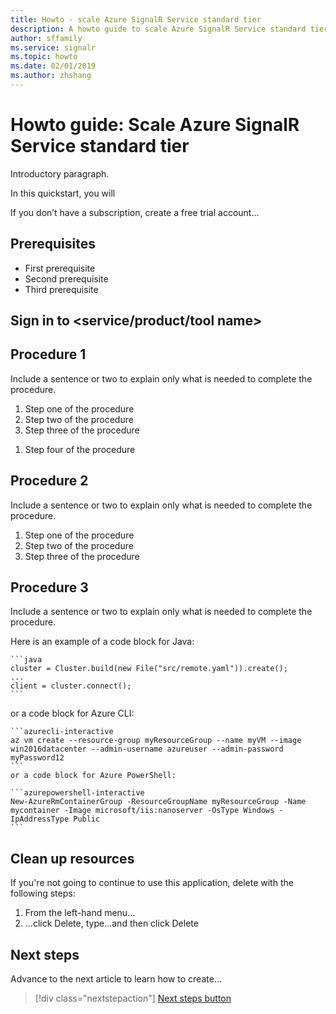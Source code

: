 ```yaml
---
title: Howto - scale Azure SignalR Service standard tier
description: A howto guide to scale Azure SignalR Service standard tier.
author: sffamily
ms.service: signalr
ms.topic: howto
ms.date: 02/01/2019
ms.author: zhshang
---
```


<!---Recommended: Removal all the comments in this template before you sign-off or merge to master.--->

<!---quickstarts are fundamental day-1 instructions for helping new customers use a subscription to quickly try out a specific product/service. The entire activity is a short set of steps that provides an initial experience.
You only use quickstarts when you can get the service, technology, or functionality into the hands of new customers in less than 10 minutes.
--->

# Howto guide: Scale Azure SignalR Service standard tier
<!---Required:
Starts with "quickstart: "
Make the first word following "quickstart:" a verb.
--->

Introductory paragraph.
<!---Required:
Lead with a light intro that describes, in customer-friendly language, what the customer will learn, or do, or accomplish. Answer the fundamental “why would I want to do this?” question.
--->

In this quickstart, you will <do X>

If you don’t have a <service> subscription, create a free trial account...
<!--- Required, if a free trial account exists
Because quickstarts are intended to help new customers use a subscription to quickly try out a specific product/service, include a link to a free trial before the first H2, if one exists. You can find listed examples in [Write quickstarts](contribute-how-to-mvc-quickstart.md)
--->

<!---Avoid notes, tips, and important boxes. Readers tend to skip over them. Better to put that info directly into the article text.--->

## Prerequisites

- First prerequisite
- Second prerequisite
- Third prerequisite
<!---If you feel like your quickstart has a lot of prerequisites, the quickstart may be the wrong content type - a tutorial or how-to guide may be the better option.
If you need them, make Prerequisites your first H2 in a quickstart.
If there’s something a customer needs to take care of before they start (for example, creating a VM) it’s OK to link to that content before they begin.
--->

## Sign in to <service/product/tool name>

<!--Sign in to the [<service> portal](url). --->
<!---If you need to sign in to the portal to do the quickstart, this H2 and link are required.--->

## Procedure 1

<!---Required:
Quickstarts are prescriptive and guide the customer through an end-to-end procedure. Make sure to use specific naming for setting up accounts and configuring technology.
Don't link off to other content - include whatever the customer needs to complete the scenario in the article. For example, if the customer needs to set permissions, include the permissions they need to set, and the specific settings in the quickstart procedure. Don't send the customer to another article to read about it.
In a break from tradition, do not link to reference topics in the procedural part of the quickstart when using cmdlets or code. Provide customers what they need to know in the quickstart to successfully complete the quickstart.
For portal-based procedures, minimize bullets and numbering.
For the CLI or PowerShell based procedures, don't use bullets or numbering.
--->

Include a sentence or two to explain only what is needed to complete the procedure.

1. Step one of the procedure
1. Step two of the procedure
1. Step three of the procedure
<!---   ![Browser](media/contribute-how-to-mvc-quickstart/browser.png) --->
   <!---Use screenshots but be judicious to maintain a reasonable length. Make sure screenshots align to the [current standards](contribute-mvc-screen-shots.md).
   If users access your product/service via a web browser the first screenshot should always include the full browser window in Chrome or Safari. This is to show users that the portal is browser-based - OS and browser agnostic.--->
1. Step four of the procedure

## Procedure 2

Include a sentence or two to explain only what is needed to complete the procedure.

1. Step one of the procedure
1. Step two of the procedure
1. Step three of the procedure

## Procedure 3

Include a sentence or two to explain only what is needed to complete the procedure.
<!---Code requires specific formatting. Here are a few useful examples of commonly used code blocks. Make sure to use the interactive functionality where possible.
For the CLI or PowerShell based procedures, don't use bullets or numbering.--->

Here is an example of a code block for Java:

    ```java
    cluster = Cluster.build(new File("src/remote.yaml")).create();
    ...
    client = cluster.connect();
    ```

or a code block for Azure CLI:

    ```azurecli-interactive 
    az vm create --resource-group myResourceGroup --name myVM --image win2016datacenter --admin-username azureuser --admin-password myPassword12
    ```
    or a code block for Azure PowerShell:

    ```azurepowershell-interactive
    New-AzureRmContainerGroup -ResourceGroupName myResourceGroup -Name mycontainer -Image microsoft/iis:nanoserver -OsType Windows -IpAddressType Public
    ```

## Clean up resources

If you're not going to continue to use this application, delete <resources> with the following steps:

1. From the left-hand menu...
2. ...click Delete, type...and then click Delete

<!---Required:
To avoid any costs associated with following the quickstart procedure, a Clean up resources (H2) should come just before Next steps (H2)
--->

## Next steps

Advance to the next article to learn how to create...
> [!div class="nextstepaction"]
> [Next steps button](signalr-quickstart-dotnet-core.md)

<!--- Required:
Quickstarts should always have a Next steps H2 that points to the next logical quickstart in a series, or, if there are no other quickstarts, to some other cool thing the customer can do. A single link in the blue box format should direct the customer to the next article - and you can shorten the title in the boxes if the original one doesn’t fit.
Do not use a "More info section" or a "Resources section" or a "See also section". --->